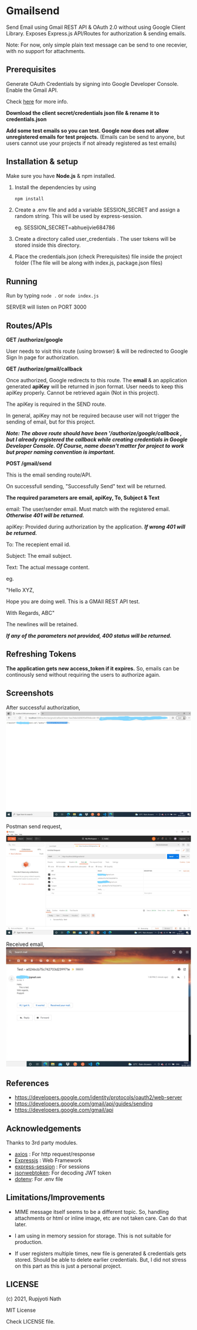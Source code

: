 # Gmailsend

Send Email using Gmail REST API & OAuth 2.0 without using Google Client Library. Exposes Express.js API/Routes for authorization & sending emails.

Note: For now, only simple plain text message can be send to one recevier, with no support for attachments.


## Prerequisites

Generate OAuth Credentials by signing into Google Developer Console. Enable the Gmail API.

Check [here](https://developers.google.com/identity/protocols/oauth2/web-server#prerequisites) for more info.

**Download the client secret/credentials json file & rename it to credentials.json**

**Add some test emails so you can test. Google now does not allow unregistered emails for test projects.** (Emails can be send to anyone, but users cannot use your projects if not already registered as test emails)

## Installation & setup

Make sure you have **Node.js** & npm installed.

1. Install the dependencies by using
    ```bash
    npm install
    ```

2. Create a .env file and add a variable SESSION_SECRET and assign a random string. This will be used by express-session.

    eg. SESSION_SECRET=abhueijvie684786

3. Create a directory called user_credentials . The user tokens will be stored inside this directory.

4. Place the credentials.json (check Prerequisites) file inside the project folder (The file will be along with index.js, package.json files)

## Running

Run by typing ```node .``` or ```node index.js```

SERVER will listen on PORT 3000

## Routes/APIs

**GET /authorize/google**

User needs to visit this route (using browser) & will be redirected to Google Sign In page for authorization.

**GET /authorize/gmail/callback**

Once authorized, Google redirects to this route. The **email** & an application generated **apiKey** will be returned in json format. User needs to keep this apiKey properly. Cannot be retrieved again (Not in this project).

The apiKey is required in the SEND route.

In general, apiKey may not be required because user will not trigger the sending of email, but for this project.

***Note: The above route should have been '/authorize/google/callback , but I already registered the callback while creating credentials in Google Developer Console. Of Course, name doesn't matter for project to work but proper naming convention is important.***

**POST /gmail/send**

This is the email sending route/API.

On successfull sending, "Successfully Send" text will be returned.

**The required parameters are email, apiKey, To, Subject & Text**

email: The user/sender email. Must match with the registered email. ***Otherwise 401 will be returned.***

apiKey: Provided during authorization by the application. ***If wrong 401 will be returned.***

To: The recepient email id.

Subject: The email subject.

Text: The actual message content. 

eg. 

"Hello XYZ,

Hope you are doing well. This is a GMAIl REST API test.

With Regards,
ABC"

The newlines will be retained.

***If any of the parameters not provided, 400 status will be returned.***

## Refreshing Tokens

**The application gets new access_token if it expires.** So, emails can be continously send without requiring the users to authorize again.

## Screenshots
After successful authorization,
![getapi](screenshots/apiKey.png)

Postman send request,
![postman](screenshots/postman.png)

Received email,
![received](screenshots/received_email.png)

## References

* https://developers.google.com/identity/protocols/oauth2/web-server
* https://developers.google.com/gmail/api/guides/sending
* https://developers.google.com/gmail/api

## Acknowledgements

Thanks to 3rd party modules.

* [axios](https://www.npmjs.com/package/axios) : For http request/response
* [Expressjs](http://expressjs.com/) : Web Framework
* [express-session](https://www.npmjs.com/package/express-session) : For sessions
* [jsonwebtoken](https://www.npmjs.com/package/jsonwebtoken): For decoding JWT token
* [dotenv](https://www.npmjs.com/package/dotenv): For .env file

## Limitations/Improvements

* MIME message itself seems to be a different topic. So, handling attachments or html or inline image, etc are not taken care. Can do that later.

* I am using in memory session for storage. This is not suitable for production.

* If user registers multiple times, new file is generated & credentials gets stored. Should be able to delete earlier credentials. But, I did not stress on this part as this is just a personal project.


## LICENSE
(c) 2021, Rupjyoti Nath

MIT License

Check LICENSE file.